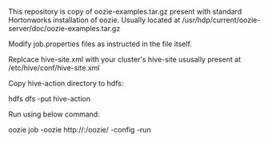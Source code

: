 This repository is copy of oozie-examples.tar.gz present with standard Hortonworks installation of oozie. Usually located at /usr/hdp/current/oozie-server/doc/oozie-examples.tar.gz

Modify job.properties files as instructed in the file itself.

Replcace hive-site.xml with your cluster's hive-site ususally present at /etc/hive/conf/hive-site.xml

Copy hive-action directory to hdfs:

hdfs dfs -put hive-action

Run using below command:

oozie job -oozie http://<oozie-host>:<oozie-port>/oozie/ -config <local path of job.properties> -run 

